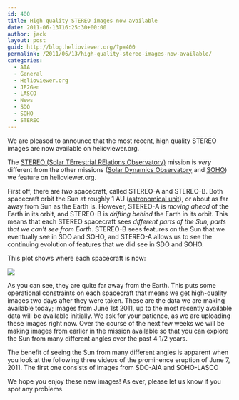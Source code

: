 ```yaml
---
id: 400
title: High quality STEREO images now available
date: 2011-06-13T16:25:30+00:00
author: jack
layout: post
guid: http://blog.helioviewer.org/?p=400
permalink: /2011/06/13/high-quality-stereo-images-now-available/
categories:
  - AIA
  - General
  - Helioviewer.org
  - JP2Gen
  - LASCO
  - News
  - SDO
  - SOHO
  - STEREO
---
```

We are pleased to announce that the most recent, high quality STEREO images are now available on helioviewer.org. 

The [STEREO (Solar TErrestrial RElations Observatory)](http://stereo.gsfc.nasa.gov) mission is _very_ different from the other missions ([Solar Dynamics Observatory](http://sdo.gsfc.nasa.gov) and [SOHO](http://sohowww.nascom.nasa.gov)) we feature on helioviewer.org.

First off, there are _two_ spacecraft, called STEREO-A and STEREO-B. Both spacecraft orbit the Sun at roughly 1 AU ([astronomical unit](http://neo.jpl.nasa.gov/glossary/au.html)), or about as far away from Sun as the Earth is. However, STEREO-A is _moving ahead_ of the Earth in its orbit, and STEREO-B is _drifting behind_ the Earth in its orbit. This means that each STEREO spacecraft sees _different parts of the Sun, parts that we can&#8217;t see from Earth_. STEREO-B sees features on the Sun that we eventually see in SDO and SOHO, and STEREO-A allows us to see the continuing evolution of features that we did see in SDO and SOHO.

This plot shows where each spacecraft is now:

![](http://stereo-ssc.nascom.nasa.gov/where/where_is_stereo.gif) 

As you can see, they are quite far away from the Earth. This puts some operational constraints on each spacecraft that means we get high-quality images two days after they were taken. These are the data we are making available today; images from June 1st 2011, up to the most recently available data will be available initially. We ask for your patience, as we are uploading these images right now. Over the course of the next few weeks we will be making images from earlier in the mission available so that you can explore the Sun from many different angles over the past 4 1/2 years.

The benefit of seeing the Sun from many different angles is apparent when you look at the following three videos of the prominence eruption of June 7, 2011. The first one consists of images from SDO-AIA and SOHO-LASCO







We hope you enjoy these new images! As ever, please let us know if you spot any problems.

